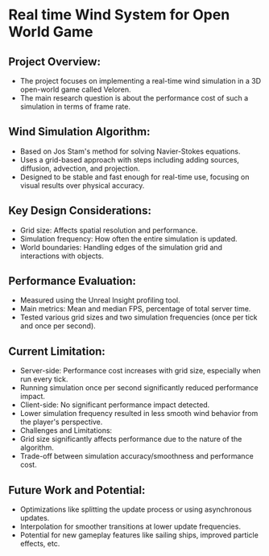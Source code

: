 # Real time Wind System for Open World Game
## Project Overview:
- The project focuses on implementing a real-time wind simulation in a 3D open-world game called Veloren.
- The main research question is about the performance cost of such a simulation in terms of frame rate.
## Wind Simulation Algorithm:
- Based on Jos Stam's method for solving Navier-Stokes equations.
- Uses a grid-based approach with steps including adding sources, diffusion, advection, and projection.
- Designed to be stable and fast enough for real-time use, focusing on visual results over physical accuracy.
## Key Design Considerations:
- Grid size: Affects spatial resolution and performance.
- Simulation frequency: How often the entire simulation is updated.
- World boundaries: Handling edges of the simulation grid and interactions with objects.
## Performance Evaluation:
- Measured using the Unreal Insight profiling tool.
- Main metrics: Mean and median FPS, percentage of total server time.
- Tested various grid sizes and two simulation frequencies (once per tick and once per second).
## Current Limitation:
- Server-side: Performance cost increases with grid size, especially when run every tick.
- Running simulation once per second significantly reduced performance impact.
- Client-side: No significant performance impact detected.
- Lower simulation frequency resulted in less smooth wind behavior from the player's perspective.
- Challenges and Limitations:
- Grid size significantly affects performance due to the nature of the algorithm.
- Trade-off between simulation accuracy/smoothness and performance cost.
## Future Work and Potential:
- Optimizations like splitting the update process or using asynchronous updates.
- Interpolation for smoother transitions at lower update frequencies.
- Potential for new gameplay features like sailing ships, improved particle effects, etc.
